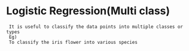 # Logistic Regression(Multi class)
     It is useful to classify the data points into multiple classes or types
     Eg)
     To classify the iris flower into various species

